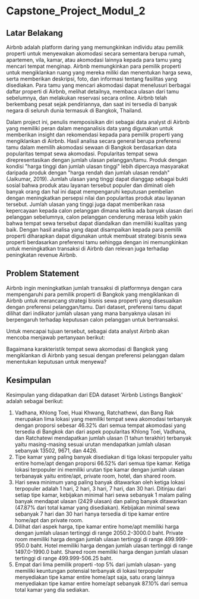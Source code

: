 # Capstone_Project_Modul_2

Latar Belakang
---------------------------------------------------------------------------------------------------------------------------------------------------------------------
Airbnb adalah platform daring yang memungkinkan individu atau pemilik properti untuk menyewakan akomodasi secara sementara berupa rumah, apartemen, vila, kamar, atau akomodasi lainnya kepada para tamu yang mencari tempat menginap. Airbnb memungkinkan para pemilik properti untuk mengiklankan ruang yang mereka miliki dan menentukan harga sewa, serta memberikan deskripsi, foto, dan informasi tentang fasilitas yang disediakan. Para tamu yang mencari akomodasi dapat menelusuri berbagai daftar properti di Airbnb, melihat detailnya, membaca ulasan dari tamu sebelumnya, dan melakukan reservasi secara online. Airbnb telah berkembang pesat sejak pendiriannya, dan saat ini tersedia di banyak negara di seluruh dunia termasuk di Bangkok, Thailand.

Dalam project ini, penulis memposisikan diri sebagai data analyst di Airbnb yang memiliki peran dalam menganalisis data yang digunakan untuk memberikan insight dan rekomendasi kepada para pemilik properti yang mengiklankan di Airbnb. Hasil analisa secara general berupa preferensi tamu dalam memilih akomodasi sewaan di Bangkok berdasarkan data popularitas tempat sewa akomodasi. Popularitas tempat sewa direpresentasikan dengan jumlah ulasan pelanggan/tamu. Produk  dengan  kondisi  "harga  tinggi  dan  jumlah ulasan  tinggi"  lebih  dipercaya  masyarakat  daripada  produk  dengan  "harga rendah  dan  jumlah  ulasan    rendah" (Jaikumar,  2019). Jumlah ulasan yang tinggi dapat dianggap sebagai bukti sosial bahwa produk atau layanan tersebut populer dan diminati oleh banyak orang dan hal ini dapat mempengaruhi keputusan pembelian dengan meningkatkan persepsi nilai dan popularitas produk atau layanan tersebut. Jumlah ulasan yang tinggi juga dapat memberikan rasa kepercayaan kepada calon pelanggan dimana ketika ada banyak ulasan dari pelanggan sebelumnya, calon pelanggan cenderung merasa lebih yakin bahwa tempat sewa tersebut dapat diandalkan dan memiliki kualitas yang baik. Dengan hasil analisa yang dapat disampaikan kepada para pemilik properti diharapkan dapat digunakan untuk membuat strategi bisnis sewa properti berdasarkan preferensi tamu sehingga dengan ini memungkinkan untuk meningkatkan transaksi di Airbnb dan relevan juga terhadap peningkatan revenue Airbnb.


Problem Statement
---------------------------------------------------------------------------------------------------------------------------------------------------------------------

Airbnb ingin meningkatkan jumlah transaksi di platformnya dengan cara mempengaruhi para pemilik properti di Bangkok yang mengiklankan di Airbnb untuk merancang strategi bisnis sewa properti yang disesuaikan dengan preferensi pelanggan/tamu. Dari dataset, preferensi tamu dapat dilihat dari indikator jumlah ulasan yang mana banyaknya ulasan ini berpengaruh terhadap keputusan calon pelanggan untuk bertransaksi.

Untuk mencapai tujuan tersebut, sebagai data analyst Airbnb akan mencoba menjawab pertanyaan berikut:

Bagaimana karakteristik tempat sewa akomodasi di Bangkok yang mengiklankan di Airbnb yang sesuai dengan preferensi pelanggan dalam menentukan keputusan untuk menyewa?


Kesimpulan
---------------------------------------------------------------------------------------------------------------------------------------------------------------------
Kesimpulan yang didapatkan dari EDA dataset 'Airbnb Listings Bangkok' adalah sebagai berikut:
1. Vadhana, Khlong Toei, Huai Khwang, Ratchathewi, dan Bang Rak merupakan lima lokasi yang memiliki tempat sewa akomodasi terbanyak dengan proporsi sebesar 46.32% dari semua tempat akomodasi yang tersedia di Bangkok dan dari aspek popularitas Khlong Toei, Vadhana, dan Ratchatewi mendapatkan jumlah ulasan (1 tahun terakhir) terbanyak yaitu masing-masing sesuai urutan mendapatkan jumlah ulasan sebanyak 13502, 9671, dan 4426.
2. Tipe kamar yang paling banyak disediakan di tiga lokasi terpopuler yaitu entire home/apt dengan proporsi 66.52% dari semua tipe kamar. Ketiga lokasi terpopuler ini memiliki urutan tipe kamar dengan jumlah ulasan terbanayak yaitu entire/apt, private room, hotel, dan shared room.
3. Hari sewa minimum yang paling banyak ditawarkan oleh ketiga lokasi terpopuler adalah 1 hari, 2 hari, 3 hari, 7 hari, dan 30 hari. Ditinjau dari setiap tipe kamar, kebijakan minimal hari sewa sebanyak 1 malam paling banyak mendapat ulasan (2429 ulasan) dan paling banyak ditawarkan (47.87% dari total kamar yang disediakan). Kebijakan minimal sewa sebanyak 7 hari dan 30 hari hanya tersedia di tipe kamar entire home/apt dan private room.
4. Dilihat dari aspek harga, tipe kamar entire home/apt memiliki harga dengan jumlah ulasan tertinggi di range 2050.2-3000.0 baht. Private room memiliki harga dengan jumlah ulasan tertinggi di range 499.999-950.0 baht. Hotel memiliki harga dengan jumlah ulasan tertinggi di range 1497.0-1990.0 baht. Shared room memiliki harga dengan jumlah ulasan tertinggi di range 499.999-506.25 baht.
5. Empat dari lima pemilik properti -top 5% dari jumlah ulasan- yang memiliki keuntungan potensial terbanyak di lokasi terpopuler menyediakan tipe kamar entire home/apt saja, satu orang lainnya menyediakan tipe kamar entire home/apt sebanyak 87.10% dari semua total kamar yang dia sediakan.
